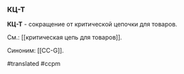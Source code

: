### КЦ-Т

**КЦ-Т** - сокращение от критической цепочки для товаров.

См.: [[критическая цепь для товаров]].

Синоним: [[CC-G]].

#translated
#ccpm 

